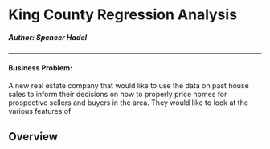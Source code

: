 # King County Regression Analysis

##### Author: Spencer Hadel
***
#### Business Problem:

A new real estate company that would like to use the data on past house sales to inform their decisions on how to properly price homes for prospective sellers and buyers in the area. They would like to look at the various features of 

## Overview

